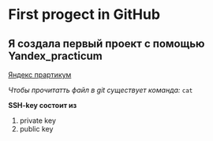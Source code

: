 # First progect in GitHub


## Я создала первый проект с помощью Yandex_practicum
[Яндекс прартикум](https://practicum.yandex.ru/trainer/git-basics/lesson/c6b9607c-e8bc-4446-89f9-c74522c3492f/ "Яндекс Практикум")


*Чтобы прочитатть файл в git существует команда:*
```cat```

**SSH-key состоит из**
1. private key
2. public key
